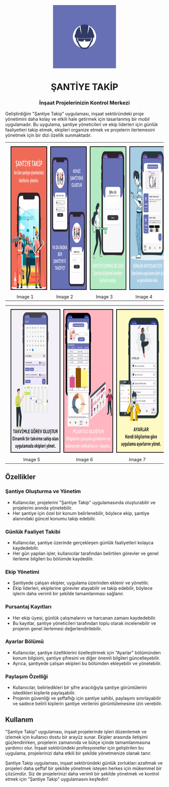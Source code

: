 <p align="center">
  <img src="https://github.com/erkocali1/SiteSupervisor/blob/master/app/src/main/res/drawable/logasn.png" alt="Resim" width="200" height="200">
</p>
<h1 align="center">ŞANTİYE TAKİP</h1>
<h3 align="center"> İnşaat Projelerinizin Kontrol Merkezi</h3>
Geliştirdiğim "Şantiye Takip" uygulaması, inşaat sektöründeki proje yönetimini daha kolay ve etkili hale getirmek için tasarlanmış bir mobil uygulamadır. Bu uygulama, şantiye yöneticileri ve ekip liderleri için günlük faaliyetleri takip etmek, ekipleri organize etmek ve projelerin ilerlemesini yönetmek için bir dizi özellik sunmaktadır.

<table>
  <tr>
    <td align="center">
      <img src="https://github.com/erkocali1/SiteSupervisor/blob/master/app/src/main/res/drawable/ss1.png" alt="Resim 1" width="200" height="450" style="border: 2px solid black; margin: 10px;">
      <br>Image 1
    </td>
    <td align="center">
      <img src="https://github.com/erkocali1/SiteSupervisor/blob/master/app/src/main/res/drawable/ss2.png" alt="Resim 2" width="200" height="450" style="border: 2px solid black; margin: 10px;">
      <br>Image 2
    </td>
    <td align="center">
      <img src="https://github.com/erkocali1/SiteSupervisor/blob/master/app/src/main/res/drawable/ss3.png" alt="Resim 3" width="200" height="450" style="border: 2px solid black; margin: 10px;">
      <br>Image 3
    </td>
    <td align="center">
      <img src="https://github.com/erkocali1/SiteSupervisor/blob/master/app/src/main/res/drawable/ss4.png" alt="Resim 4" width="200" height="450" style="border: 2px solid black; margin: 10px;">
      <br>Image 4
    </td>
  </tr>
</table>
<table>
  <tr>
    <td align="center">
      <img src="https://github.com/erkocali1/SiteSupervisor/blob/master/app/src/main/res/drawable/ss5.png" alt="Resim 1" width="200" height="450" style="border: 2px solid black; margin: 10px;">
      <br>Image 5
    </td>
    <td align="center">
      <img src="https://github.com/erkocali1/SiteSupervisor/blob/master/app/src/main/res/drawable/ss6.png" alt="Resim 2" width="200" height="450" style="border: 2px solid black; margin: 10px;">
      <br>Image 6
    </td>
    <td align="center">
      <img src="https://github.com/erkocali1/SiteSupervisor/blob/master/app/src/main/res/drawable/ss7.png" alt="Resim 3" width="200" height="450" style="border: 2px solid black; margin: 10px;">
      <br>Image 7
    </td>
  </tr>
</table>





## Özellikler

### Şantiye Oluşturma ve Yönetim
- Kullanıcılar, projelerini "Şantiye Takip" uygulamasında oluşturabilir ve projelerini anında yönetebilir.
- Her şantiye için özel bir konum belirlenebilir, böylece ekip, şantiye alanındaki güncel konumu takip edebilir.

### Günlük Faaliyet Takibi
- Kullanıcılar, şantiye üzerinde gerçekleşen günlük faaliyetleri kolayca kaydedebilir.
- Her gün yapılan işler, kullanıcılar tarafından belirtilen görevler ve genel ilerleme bilgileri bu bölümde kaydedilir.

### Ekip Yönetimi
- Şantiyede çalışan ekipler, uygulama üzerinden eklenir ve yönetilir.
- Ekip liderleri, ekiplerine görevler atayabilir ve takip edebilir, böylece işlerin daha verimli bir şekilde tamamlanması sağlanır.

### Pursantaj Kayıtları
- Her ekip üyesi, günlük çalışmalarını ve harcanan zamanı kaydedebilir.
- Bu kayıtlar, şantiye yöneticileri tarafından toplu olarak incelenebilir ve projenin genel ilerlemesi değerlendirilebilir.

### Ayarlar Bölümü
- Kullanıcılar, şantiye özelliklerini özelleştirmek için "Ayarlar" bölümünden konum bilgisini, şantiye şifresini ve diğer önemli bilgileri güncelleyebilir.
- Ayrıca, şantiyede çalışan ekipleri bu bölümden ekleyebilir ve yönetebilir.

### Paylaşım Özelliği
- Kullanıcılar, belirledikleri bir şifre aracılığıyla şantiye görüntülerini istedikleri kişilerle paylaşabilir.
- Projenin güvenliği ve şeffaflığı için şantiye sahibi, paylaşımı sınırlayabilir ve sadece belirli kişilerin şantiye verilerini görüntülemesine izin verebilir.

## Kullanım
"Şantiye Takip" uygulaması, inşaat projelerinde işleri düzenlemek ve izlemek için kullanıcı dostu bir arayüz sunar. Ekipler arasında iletişimi güçlendirirken, projelerin zamanında ve bütçe içinde tamamlanmasına yardımcı olur. İnşaat sektöründeki profesyoneller için geliştirilen bu uygulama, projelerinizi daha etkili bir şekilde yönetmenize olanak tanır.

Şantiye Takip uygulaması, inşaat sektöründeki günlük zorlukları azaltmak ve projeleri daha şeffaf bir şekilde yönetmek isteyen herkes için mükemmel bir çözümdür. Siz de projelerinizi daha verimli bir şekilde yönetmek ve kontrol etmek için "Şantiye Takip" uygulamasını keşfedin!
